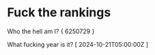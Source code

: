 # Fuck the rankings

Who the hell am I?
{ 6250729 }

What fucking year is it?
[ 2024-10-21T05:00:00Z ]

